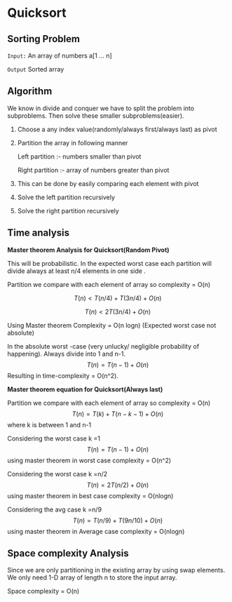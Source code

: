# Quicksort

## Sorting Problem

`Input:` An array of numbers a[1 ... n]

`Output` Sorted array 

## Algorithm

We know in divide and conquer we have to split the problem into subproblems. Then solve these smaller subproblems(easier).

1. Choose a any index value(randomly/always first/always last) as pivot

2. Partition the array in following manner

   Left partition :- numbers smaller than pivot

   Right partition :- array of numbers greater than pivot

3. This can be done by easily comparing each element with pivot

4. Solve the left partition recursively

5. Solve the right partition recursively

## Time analysis

 **Master theorem Analysis for Quicksort(Random Pivot)** 

This will be probabilistic. In the expected worst case each partition will divide always at least n/4 elements in one side .

Partition we compare with each element of array so complexity = O(n)




$$
T(n) < T(n/4) + T(3n/4) + O(n)
$$

$$
T(n) < 2T(3n/4) + O(n)
$$

Using Master theorem Complexity = O(n logn) (Expected worst case not absolute)

In the absolute worst -case (very unlucky/ negligible probability of happening). Always divide into 1  and n-1.
$$
T(n) = T(n-1) + O(n)
$$
 Resulting in time-complexity = O(n^2).



 **Master theorem equation for Quicksort(Always last)**

Partition we compare with each element of array so complexity = O(n)
$$
T(n) = T(k) + T(n-k-1) + O(n)
$$
where k is between 1 and n-1

Considering the worst case k =1
$$
T(n) = T(n-1) + O(n)
$$
using master theorem in worst case complexity = O(n^2)



Considering the worst case k =n/2
$$
T(n) = 2T(n/2) + O(n)
$$
using master theorem in best case complexity = O(nlogn)



Considering the avg case k =n/9
$$
T(n) = T(n/9)+T(9n/10) + O(n)
$$
using master theorem in Average case complexity = O(nlogn)



## Space complexity Analysis

Since we are only partitioning in the existing array by using swap elements. We only need 1-D array of length n to store  the input array.

Space complexity = O(n)
